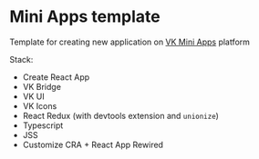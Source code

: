 # Mini Apps template

Template for creating new application on [VK Mini Apps](https://vk.com/vkappsdev) 
platform

Stack:
- Create React App
- VK Bridge
- VK UI
- VK Icons
- React Redux (with devtools extension and `unionize`)
- Typescript
- JSS
- Customize CRA + React App Rewired
